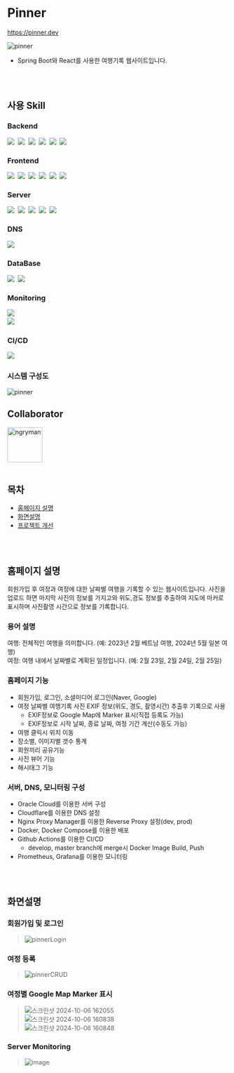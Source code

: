 # Pinner
https://pinner.dev

![pinner](https://github.com/user-attachments/assets/92d20520-b942-46f7-8991-6076ebd0276d)
* Spring Boot와 React를 사용한 여행기록 웹사이트입니다.

<br/>
<br/>

## 사용 Skill
### Backend
<img src="https://img.shields.io/badge/JAVA-17-007396?logo=openjdk"/>&nbsp;
<img src="https://img.shields.io/badge/SpringBoot-2.7.16-6DB33F?logo=springboot"/>&nbsp;
<img src="https://img.shields.io/badge/SpringSecurity-6DB33F?logo=springsecurity"/>&nbsp;
<img src="https://img.shields.io/badge/SpringDataJpa, QueryDSL-6DB33F"/>&nbsp;
<img src="https://img.shields.io/badge/JWT-000000"/>&nbsp;
<img src="https://img.shields.io/badge/Gradle-02303A?logo=gradle"/>&nbsp;

### Frontend
<img src="https://img.shields.io/badge/React-18.2-61DAFB?logo=react"/>&nbsp;
<img src="https://img.shields.io/badge/Node.js-18-339933?logo=nodedotjs"/>&nbsp;
<img src="https://img.shields.io/badge/Recoil-white?logo=recoil"/>&nbsp;
<img src="https://img.shields.io/badge/Nginx-009639?logo=nginx"/>&nbsp;
<img src="https://img.shields.io/badge/Tailwind CSS-white?logo=tailwindcss"/>&nbsp;
<img src="https://img.shields.io/badge/react--google--maps-white?logo=googlemaps"/>&nbsp;

### Server
<img src="https://img.shields.io/badge/Oracle Cloud-F80000?logo=oracle"/>&nbsp;
<img src="https://img.shields.io/badge/Ubuntu-22.04.3-E95420?logo=ubuntu"/>&nbsp;
<img src="https://img.shields.io/badge/Nginx Proxy Manager-009639?logo=nginxproxymanager"/>&nbsp;
<img src="https://img.shields.io/badge/Docker-white?logo=Docker"/>&nbsp;
<img src="https://img.shields.io/badge/Docker Compose-2496ED"/>&nbsp;

### DNS
<img src="https://img.shields.io/badge/Cloudflare-white?logo=cloudflare"/>&nbsp;

### DataBase
<img src="https://img.shields.io/badge/H2 Databases(local)-007396"/>&nbsp;
<img src="https://img.shields.io/badge/mariadb(dev, prod)-003545?logo=mariadb"/>&nbsp;

### Monitoring
<img src="https://img.shields.io/badge/Prometheus-white?logo=prometheus"/>&nbsp;  
<img src="https://img.shields.io/badge/Grafana-white?logo=grafana"/>&nbsp;

### CI/CD
<img src="https://img.shields.io/badge/Github Actions-white?logo=githubactions"/>&nbsp;

### 시스템 구성도
![pinner](https://github.com/user-attachments/assets/32cede30-ad25-4127-b654-0db851bdbb55)

## Collaborator
<img src="https://avatars.githubusercontent.com/u/58283564?v=4" title="ngryman" width="80" height="80" style="max-width: 100%;">


<br/>
<br/>

## 목차
- [홈페이지 설명](#홈페이지-설명)
- [화면설명](#화면설명)
- [프로젝트 개선](#프로젝트-개선)
<br/>
<br/>

## 홈페이지 설명
회원가입 후 여정과 여정에 대한 날짜별 여행을 기록할 수 있는 웹사이트입니다.
사진을 업로드 하면 마지막 사진의 정보를 가지고와 위도,경도 정보를 추출하여 지도에 마커로 표시하며 사진촬영 시간으로 정보를 기록합니다.

### 용어 설명
여행: 전체적인 여행을 의미합니다. (예: 2023년 2월 베트남 여행, 2024년 5월 일본 여행)<br/> 
여정: 여행 내에서 날짜별로 계획된 일정입니다. (예: 2월 23일, 2월 24일, 2월 25일)

### 홈페이지 기능
* 회원가입, 로그인, 소셜미디어 로그인(Naver, Google)
* 여정 날짜별 여행기록 사진 EXIF 정보(위도, 경도, 촬영시간) 추출후 기록으로 사용
    * EXIF정보로 Google Map에 Marker 표시(직접 등록도 가능)
    * EXIF정보로 시작 날짜, 종료 날짜, 여정 기간 계산(수동도 가능)
* 여행 클릭시 위치 이동
* 장소별, 이미지별 갯수 통계
* 회원끼리 공유기능
* 사진 뷰어 기능
* 해시태그 기능

### 서버, DNS, 모니터링 구성
* Oracle Cloud를 이용한 서버 구성
* Cloudflare를 이용한 DNS 설정
* Nginx Proxy Manager를 이용한 Reverse Proxy 설정(dev, prod)
* Docker, Docker Compose를 이용한 배포
* Github Actions를 이용한 CI/CD
    * develop, master branch에 merge시 Docker Image Build, Push
* Prometheus, Grafana를 이용한 모니터링

<br/>
<br/>

## 화면설명
### 회원가입 및 로그인
> ![pinnerLogin](https://github.com/user-attachments/assets/8634c0ed-4c40-4e12-b371-a5825976d60d)

### 여정 등록
> ![pinnerCRUD](https://github.com/user-attachments/assets/48093036-317a-4292-94a3-99654f214285)

### 여정별 Google Map Marker 표시
> ![스크린샷 2024-10-06 162055](https://github.com/user-attachments/assets/91f26897-9520-4f38-97e2-ec5fe37b6dfa)<br/>
> ![스크린샷 2024-10-06 160838](https://github.com/user-attachments/assets/f4bb3785-11e3-4755-857b-59037cf15ab3)<br/>
> ![스크린샷 2024-10-06 160848](https://github.com/user-attachments/assets/8b032734-e946-43cd-8d80-207ded6a1124)<br/>

### Server Monitoring
> ![image](https://github.com/user-attachments/assets/648f0dd9-cb79-4078-8513-52aa171cf28a)